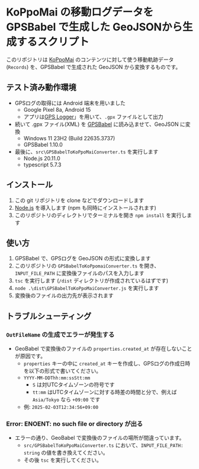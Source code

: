 # KoPpoMai の移動ログデータを GPSBabel で生成した GeoJSONから生成するスクリプト

このリポジトリは [KoPpoMai](https://ica-abs.copernicus.org/articles/6/220/2023/) のコンテンツに対して使う移動軌跡データ (``Records``) を、GPSBabel で生成された GeoJSON から変換するものです。

## テスト済み動作環境

- GPSログの取得には Android 端末を用いました
  - Google Pixel 8a, Android 15
  - アプリは[GPS Logger](https://play.google.com/store/ap/details?id=eu.basicairdata.graziano.gpslogger)」を用いて、``.gpx`` ファイルとして出力
- 続いて .gpx ファイル(XML) を [GPSBabel](https://www.gpsbabel.org) に読み込ませて、GeoJSON に変換
  - Windows 11 23H2 (Build 22635.3737)
  - GPSBabel 1.10.0
- 最後に、``src\GPSBabelToKoPpoMaiConverter.ts`` を実行します
  - Node.js 20.11.0
  - typescript 5.7.3

## インストール

1. この git リポジトリを clone などでダウンロードします
2. [Node.js](https://nodejs.org/) を導入します (npm も同時にインストールされます)
3. このリポジトリのディレクトリでターミナルを開き ``npm install`` を実行します

## 使い方

1. GPSBabel で、GPSログを GeoJSON の形式に変換します
2. このリポジトリの ``GPSBabelToKoPpomaiConverter.ts`` を開き、``INPUT_FILE_PATH`` に変換後ファイルのパスを入力します
3. ``tsc`` を実行します
  (``/dist`` ディレクトリが作成されているはずです)
4. ``node .\dist\GPSBabelToKoPpoMaiConverter.js`` を実行します
5. 変換後のファイルの出力先が表示されます

## トラブルシューティング

### ``OutFileName`` の生成でエラーが発生する

- GeoBabel で変換後のファイルの ``properties.created_at`` が存在しないことが原因です。
  - ``properties`` キーの中に ``created_at`` キーを作成し、GPSログの作成日時を以下の形式で書いてください。
  - ``YYYY-MM-DDThh:mm:ssStt:mm``
    - ``S`` は対UTCタイムゾーンの符号です
    - ``tt:mm`` はUTCタイムゾーンに対する時差の時間と分で、例えば ``Asia/Tokyo`` なら ``+09:00`` です
  - 例: ``2025-02-03T12:34:56+09:00``

### Error: ENOENT: no such file or directory が出る

- エラーの通り、GeoBabel で変換後のファイルの場所が間違っています。
  - ``src/GPSBabelToKoPpoMaiConverter.ts`` において、``INPUT_FILE_PATH: string`` の値を書き換えてください。
  - その後 ``tsc`` を実行してください。
